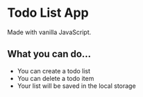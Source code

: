 # Todo List App

Made with vanilla JavaScript.

## What you can do...

* You can create a todo list
* You can delete a todo item
* Your list will be saved in the local storage